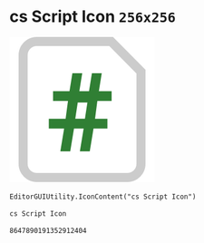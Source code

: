 # cs Script Icon `256x256`
<img src="/img/cs%20Script%20Icon.png" width=256 height=256>

``` CSharp
EditorGUIUtility.IconContent("cs Script Icon")
```
```
cs Script Icon
```
```
8647890191352912404
```
